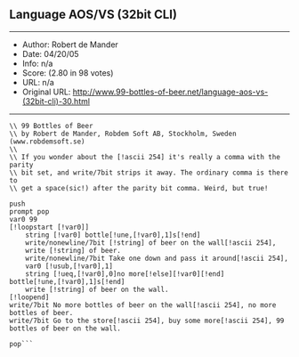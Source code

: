 
## Language AOS/VS (32bit CLI) ##
---
- Author: Robert de Mander
- Date: 04/20/05
- Info: n/a
- Score:  (2.80 in 98 votes)
- URL: n/a
- Original URL: http://www.99-bottles-of-beer.net/language-aos-vs-(32bit-cli)-30.html
---

```\\ Data General AOS/VS 32-bit CLI
\\ 99 Bottles of Beer
\\ by Robert de Mander, Robdem Soft AB, Stockholm, Sweden (www.robdemsoft.se)
\\
\\ If you wonder about the [!ascii 254] it's really a comma with the parity
\\ bit set, and write/7bit strips it away. The ordinary comma is there to
\\ get a space(sic!) after the parity bit comma. Weird, but true!

push
prompt pop
var0 99
[!loopstart [!var0]]
    string [!var0] bottle[!une,[!var0],1]s[!end]
    write/nonewline/7bit [!string] of beer on the wall[!ascii 254],
    write [!string] of beer.
    write/nonewline/7bit Take one down and pass it around[!ascii 254],
    var0 [!usub,[!var0],1]
    string [!ueq,[!var0],0]no more[!else][!var0][!end]
bottle[!une,[!var0],1]s[!end]
    write [!string] of beer on the wall.
[!loopend]
write/7bit No more bottles of beer on the wall[!ascii 254], no more
bottles of beer.
write/7bit Go to the store[!ascii 254], buy some more[!ascii 254], 99
bottles of beer on the wall.

pop```